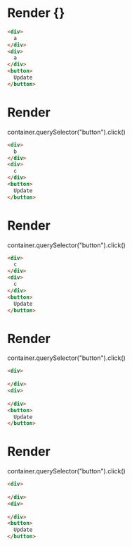 # Render {}
```html
<div>
  a
</div>
<div>
  a
</div>
<button>
  Update
</button>
```


# Render 
container.querySelector("button").click()

```html
<div>
  b
</div>
<div>
  c
</div>
<button>
  Update
</button>
```


# Render 
container.querySelector("button").click()

```html
<div>
  c
</div>
<div>
  c
</div>
<button>
  Update
</button>
```


# Render 
container.querySelector("button").click()

```html
<div>
  ‍
</div>
<div>
  ‍
</div>
<button>
  Update
</button>
```


# Render 
container.querySelector("button").click()

```html
<div>
  ‍
</div>
<div>
  ‍
</div>
<button>
  Update
</button>
```